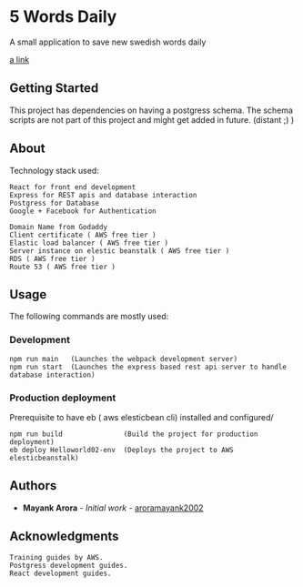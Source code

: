 # 5 Words Daily

A small application to save new swedish words daily

[a link](https://www.5wordsdaily.live)



## Getting Started

This project has dependencies on having a postgress schema.
The schema scripts are not part of this project and might get added in future. (distant ;) )

## About

Technology stack used:
```
React for front end development
Express for REST apis and database interaction
Postgress for Database
Google + Facebook for Authentication

Domain Name from Godaddy
Client certificate ( AWS free tier )
Elastic load balancer ( AWS free tier )
Server instance on elestic beanstalk ( AWS free tier )
RDS ( AWS free tier )
Route 53 ( AWS free tier )
```
## Usage

The following commands are mostly used:

### Development

```
npm run main   (Launches the webpack development server)
npm run start  (Launches the express based rest api server to handle database interaction)
```

### Production deployment

Prerequisite to have eb ( aws elesticbean cli) installed and configured/

```
npm run build               (Build the project for production deployment)
eb deploy Helloworld02-env  (Deploys the project to AWS elesticbeanstalk)
```

## Authors

* **Mayank Arora** - *Initial work* - [aroramayank2002](https://github.com/aroramayank2002)

## Acknowledgments

```
Training guides by AWS.
Postgress development guides.
React development guides.
```
